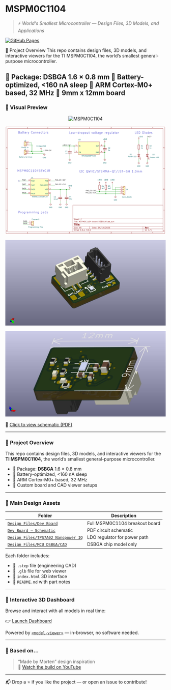 # MSPM0C1104

> ⚡ *World's Smallest Microcontroller — Design Files, 3D Models, and Applications*

[![GitHub Pages](https://img.shields.io/badge/📦%20Live%203D%20Dashboard-View%20Now-blue?style=for-the-badge&logo=github)](https://aditmehta0.github.io/MSPM0C1104/)


🧭 Project Overview
This repo contains design files, 3D models, and interactive viewers for the TI MSPM0C1104, the world’s smallest general-purpose microcontroller.

📏 Package: DSBGA 1.6 × 0.8 mm
🔋 Battery-optimized, <160 nA sleep
🧠 ARM Cortex-M0+ based, 32 MHz
📐 9mm x 12mm board 
---

### 🌟 Visual Preview

<p align="center">
  <img src="https://images.techeblog.com/wp-content/uploads/2025/03/17113503/texas-instruments-ti-mspm0c1104-worlds-smallest-microcontroller.jpg" alt="MSPM0C1104" width="600">
</p>

<p align="center">
  <img src="./Design%20Files/Dev%20Board/Schematic/MSPM0C1104%20Board%20Schematic.png" alt="Dev Board Schematic" width="600">
</p>

<p align="center">
  <img src="./Design%20Files/Dev%20Board/MSPM0C1104%20board%20DSBGA_top.jpg" alt="Dev Board" width="600">
</p>

<p align="center">
  <img src="./Design%20Files/Dev%20Board/MSPM0C1104%20board%20DSBGA_bottom2.jpg" alt="Dev Board" width="600">
</p>

📄 [Click to view schematic (PDF)](./Design%20Files/Dev%20Board/Schematic/MSPM0C1104%20Dev%20Board%20Schematic.pdf)

---

### 🧭 Project Overview

This repo contains design files, 3D models, and interactive viewers for the **TI MSPM0C1104**, the world’s smallest general-purpose microcontroller.

- 📏 Package: **DSBGA** 1.6 × 0.8 mm
- 🔋 Battery-optimized, <160 nA sleep
- 🧠 ARM Cortex-M0+ based, 32 MHz
- 📐 Custom board and CAD viewer setups

---

### 📁 Main Design Assets

| Folder | Description |
|--------|-------------|
| [`Design Files/Dev Board`](./Design%20Files/Dev%20Board) | Full MSPM0C1104 breakout board |
| [`Dev Board → Schematic`](./Design%20Files/Dev%20Board/Schematic/MSPM0C1104%20Dev%20Board%20Schematic.pdf) | PDF circuit schematic |
| [`Design Files/TPS7A02 Nanopower IQ`](./Design%20Files/TPS7A02%20Nanopower%20IQ) | LDO regulator for power path |
| [`Design Files/MCU DSBGA/CAD`](./Design%20Files/MCU%20DSBGA/CAD) | DSBGA chip model only |

Each folder includes:
- 🧊 `.step` file (engineering CAD)
- 🧩 `.glb` file for web viewer
- 🧭 `index.html` 3D interface
- 📝 `README.md` with part notes

---

### 🧪 Interactive 3D Dashboard

Browse and interact with all models in real time:

👉 [Launch Dashboard](https://aditmehta0.github.io/MSPM0C1104/)

Powered by [`<model-viewer>`](https://modelviewer.dev) — in-browser, no software needed.

---

### 🧠 Based on...

> “Made by Morten” design inspiration  
🎥 [Watch the build on YouTube](https://youtu.be/XSAPGh9um_k?si=2z9dE-2DaWEN6B7G)

---

📬 Drop a ⭐ if you like the project — or open an issue to contribute!
